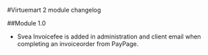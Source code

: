 #Virtuemart 2 module changelog

##Module 1.0
* Svea Invoicefee is added in administration and client email when completing an invoiceorder from PayPage.